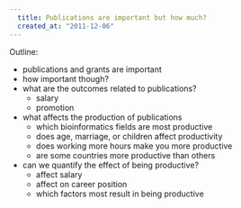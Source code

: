 ```yaml
--- 
  title: Publications are important but how much?
  created_at: "2011-12-06"
---
```


Outline:
  - publications and grants are important
  - how important though?
  - what are the outcomes related to publications?
    - salary
    - promotion
  - what affects the production of publications
    - which bioinformatics fields are most productive
    - does age, marriage, or children affect productivity
    - does working more hours make you more productive
    - are some countries more productive than others
  - can we quantify the effect of being productive?
    - affect salary
    - affect on career position
    - which factors most result in being productive
